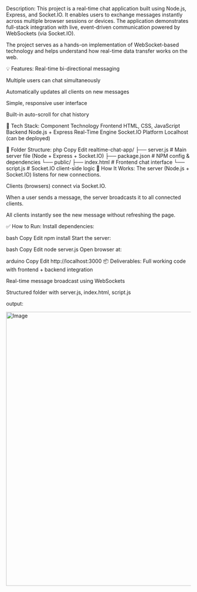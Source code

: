 Description:
This project is a real-time chat application built using Node.js, Express, and Socket.IO. It enables users to exchange messages instantly across multiple browser sessions or devices. The application demonstrates full-stack integration with live, event-driven communication powered by WebSockets (via Socket.IO).

The project serves as a hands-on implementation of WebSocket-based technology and helps understand how real-time data transfer works on the web.

💡 Features:
Real-time bi-directional messaging

Multiple users can chat simultaneously

Automatically updates all clients on new messages

Simple, responsive user interface

Built-in auto-scroll for chat history

🧰 Tech Stack:
Component	Technology
Frontend	HTML, CSS, JavaScript
Backend	Node.js + Express
Real-Time Engine	Socket.IO
Platform	Localhost (can be deployed)

📁 Folder Structure:
php
Copy
Edit
realtime-chat-app/
├── server.js             # Main server file (Node + Express + Socket.IO)
├── package.json          # NPM config & dependencies
└── public/
    ├── index.html        # Frontend chat interface
    └── script.js         # Socket.IO client-side logic
🚀 How It Works:
The server (Node.js + Socket.IO) listens for new connections.

Clients (browsers) connect via Socket.IO.

When a user sends a message, the server broadcasts it to all connected clients.

All clients instantly see the new message without refreshing the page.

✅ How to Run:
Install dependencies:

bash
Copy
Edit
npm install
Start the server:

bash
Copy
Edit
node server.js
Open browser at:

arduino
Copy
Edit
http://localhost:3000
📦 Deliverables:
Full working code with frontend + backend integration

Real-time message broadcast using WebSockets

Structured folder with server.js, index.html, script.js

output:

<img width="1917" height="747" alt="Image" src="https://github.com/user-attachments/assets/002acba7-4965-49c0-8965-b39cf861f562" />
